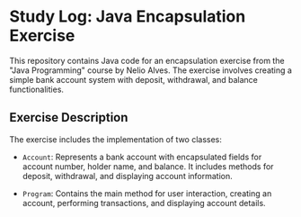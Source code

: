 # Study Log: Java Encapsulation Exercise

This repository contains Java code for an encapsulation exercise from the "Java Programming" course by Nelio Alves. The exercise involves creating a simple bank account system with deposit, withdrawal, and balance functionalities.

## Exercise Description

The exercise includes the implementation of two classes:

- `Account`: Represents a bank account with encapsulated fields for account number, holder name, and balance. It includes methods for deposit, withdrawal, and displaying account information.

- `Program`: Contains the main method for user interaction, creating an account, performing transactions, and displaying account details.
